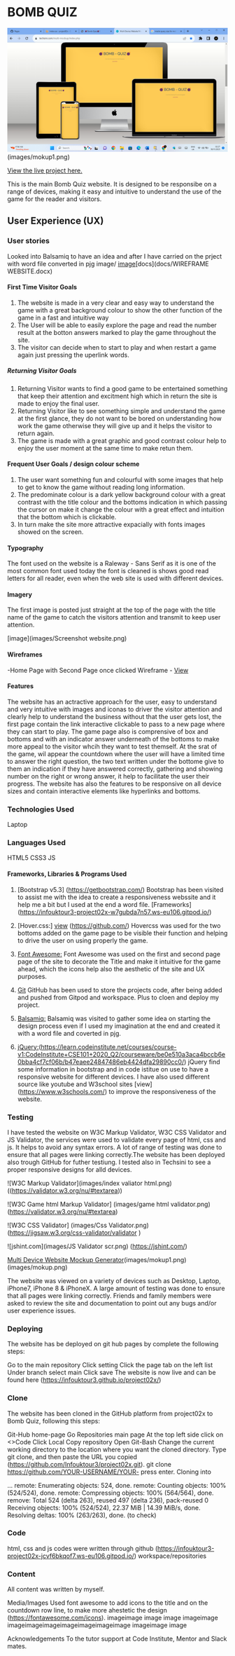 # BOMB QUIZ

![mock-up](images/mokup.png)(images/mokup1.png)


[View the live project here.](https://infouktour3.github.io/project02x/)

This is the main Bomb Quiz website. It is designed to be responsibe on a range of devices, making it easy and intuitive to understand the use of the game for the reader and visitors.


## User Experience (UX)

### User stories
Looked into Balsamiq to have an idea and after I have carried on the prject with word file converted in pjg image/
[image](images/Wireframe.png)[docs](docs/WIREFRAME WEBSITE.docx)

#### First Time Visitor Goals
1) The website is made in a very clear and easy way to understand the game with a great background colour to show the other function of the game in a fast and intuitive way
2) The User will be able to easily explore the page and read the number result at the botton answers marked to play the game throughout the site. 
3) The visitor can decide when to start to play and when restart a game again just pressing the uperlink words.

##### Returning Visitor Goals
1) Returning Visitor wants to find a good game to be entertained something that keep their attention and excitment high which in return the site is made to enjoy the final user.
2) Returning Visitor like to see something simple and understand the game at the first glance, 
they do not want to be bored on understanding how work the game otherwise they will give up and it helps the visitor to return again.
3) The game is made with a great graphic and good contrast colour help to enjoy the user moment at the same time to make retun them.

#### Frequent User Goals / design colour scheme
1) The user want something fun and colourful with some images that help to get to know the game without reading long information.
2) The predominate colour is a dark yellow background colour with a great contrast with the title colour and the bottoms indication in which passing the cursor on make it change the colour 
 with a great effect and intuition that the bottom which is clickable.
3) In turn make the site more attractive expacially with fonts images showed on the screen.
 
#### Typography
The font used on the website is a Raleway - Sans Serif  as it is one of the most common font used today the font is cleaned is shows good read letters for all reader, 
even when the web site is used with different devices.

#### Imagery
The first image is posted just straight at the top of the page with the title name of the game to catch the visitors attention and transmit to keep user attention.

[image](images/Screenshot website.png)


#### Wireframes
-Home Page with Second Page once clicked Wireframe - [View](images/Wireframe.png)

#### Features
The website has an actractive approach for the user, 
easy to understand and very intuitive with images and iconas to driver the visitor attention and clearly help to understand the business without that the user gets lost, 
the first page contain the link interactive clickable to pass to a new  page where they can start to play.
The game  page also is comprensive of box and bottoms  and with an indicator answer underneath of the bottoms to make more appeal to the visitor whcih they want to test themself. 
At the srat of the game, wil appear the countdown where the user will have a limited time to answer the right question, the two text written under the bottome give to them an indication if they have answered correctly, gathering and showing number on the right or wrong answer, it help to facilitate the user their progress. 
The website has also the features to be responsive on all device sizes and contain interactive elements like hyperlinks and bottoms.

### Technologies Used
Laptop

### Languages Used
HTML5
CSS3
JS

#### Frameworks, Libraries & Programs Used
1) [Bootstrap v5.3] (https://getbootstrap.com/)
Bootstrap has been visited to assist me with the idea to create a responsiveness webssite and it help me a bit but I used at the end a word file. 
[Frameworks] (https://infouktour3-project02x-w7gubda7n57.ws-eu106.gitpod.io/)

2) [Hover.css:] [view](index.css) (https://github.com/)
Hovercss was used for the two  bottoms added on the game page to be visible their function and helping to drive the user on using properly the game.

3) [Font Awesome:](https://fontawesome.com/icons/bomb?f=classic&s=solid)
Font Awesome was used on the first and second page page of the site to decorate the Title and make it intuitive for the game ahead, which the icons help also the aesthetic of the site and UX purposes.

4)  [Git](https://infouktour3-project02x-yru3ukoln2m.ws-eu106.gitpod.io/)
GitHub has been used to store the projects code, after being added and pushed from Gitpod and workspace. Plus to cloen and deploy my project.

5) [Balsamiq:](https://balsamiq.com/)
Balsamiq was visited to gather some idea on starting the design process even if I used my imagination at the end and created it with a word file and coverted in pjg.

6)  [jQuery:](https://getbootstrap.com/docs/4.5/getting-started/introduction/)(https://learn.codeinstitute.net/courses/course-v1:CodeInstitute+CSE101+2020_Q2/courseware/be0e510a3aca4bccb6e0bba4cf7cf06b/b47eaee24847486eb4424dfa29890cc0/)
jQuery find some information in bootstrap and in code istitue on use to have a responsive website for different devices. I have also used different source like youtube and W3school sites [view] (https://www.w3schools.com/) to improve the responsiveness of the website.

### Testing
I have tested the website on W3C Markup Validator, W3C CSS Validator  and JS Validator, the services were used to validate every page of html, css and js. It helps to avoid any syntax errors. A lot of range of testing was done to ensure that all pages were linking correctly.The website has been deployed also trough GitHub for futher testiung. I tested also in Techsini to see a proper responsive designs for alld devices.

![W3C Markup Validator](images/index valiator html.png)((https://validator.w3.org/nu/#textarea))

![W3C Game html Markup Validator] (images/game html validator.png)
 (https://validator.w3.org/nu/#textarea)

![W3C CSS Validator] (images/Css Validator.png)
 (https://jigsaw.w3.org/css-validator/validator  )

![jshint.com](images/JS Validator scr.png)
 (https://jshint.com/)

[Multi Device Website Mockup Generator](https://techsini.com/multi-mockup/index.php)(images/mokup1.png)(images/mokup.png)

The website was viewed on a variety of devices such as Desktop, Laptop, iPhone7, iPhone 8 & iPhoneX.
A large amount of testing was done to ensure that all pages were linking correctly.
Friends and family members were asked to review the site and documentation to point out any bugs and/or user experience issues.

### Deploying
The website has be deployed on git hub pages by complete the following steps:

Go to the main repository
Click setting
Click the page tab on the left list
Under branch select main
Click save The website is now live and can be found here (https://infouktour3.github.io/project02x/)

### Clone
The website has been cloned in the GitHub platform from project02x to Bomb Quiz, following this steps:

Git-Hub home-page
Go Repositories main page
At the top left side click on <>Code
Click Local
Copy repository
Open Git-Bash
Change the current working directory to the location where you want the cloned directory.
Type git clone, and then paste the URL you copied (https://github.com/Infouktour3/project02x.git). git clone https://github.com/YOUR-USERNAME/YOUR-
press enter. Cloning into 

... remote: Enumerating objects: 524, done. remote: Counting objects: 100% (524/524), done.
remote: Compressing objects: 100% (564/564), done. remove: Total 524 (delta 263), reused 497 (delta 236),
pack-reused 0 Receiving objects: 100% (524/524), 22.37 MiB | 14.39 MiB/s, done. Resolving deltas: 100% (263/263), done. (to check)

### Code
html, css and js codes were written through github (https://infouktour3-project02x-jcvf6bkqof7.ws-eu106.gitpod.io/) workspace/repositories

### Content
All content was written by myself.

Media/Images
Used font awesome to add icons to the title and on the countdown row line, to make more ahestetic the design (https://fontawesome.com/icons). 
imageimage image image imageimage imageimageimageimageimageimageimage imageimage image

Acknowledgements
To the tutor support at Code Institute, Mentor and Slack mates.
